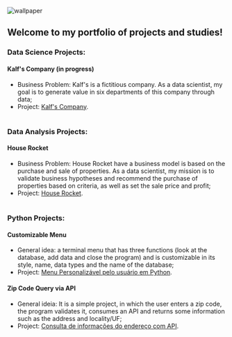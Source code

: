 ![wallpaper](https://user-images.githubusercontent.com/97196457/161408571-e3f96eab-f930-43a6-a332-d30edc195e4e.png)

## Welcome to my portfolio of projects and studies!

### Data Science Projects:

#### Kalf's Company (in progress)
- Business Problem: Kalf's is a fictitious company. As a data scientist, my goal is to generate value in six departments of this company through data;
- Project: [Kalf's Company](https://github.com/renankalfa/kalfs-company-datascience).

#

### Data Analysis Projects:

#### House Rocket
- Business Problem: House Rocket have a business model is based on the purchase and sale of properties. As a data scientist, my mission is to validate business hypotheses and recommend the purchase of properties based on criteria, as well as set the sale price and profit;
- Project: [House Rocket](https://github.com/renankalfa/data-analysis-house-rocket).

#

### Python Projects:

#### Customizable Menu
- General idea: a terminal menu that has three functions (look at the database, add data and close the program) and is customizable in its style, name, data types and the name of the database;
- Project: [Menu Personalizável pelo usuário em Python](https://github.com/renankalfa/customizable-menu-python).

#### Zip Code Query via API
- General ideia: It is a simple project, in which the user enters a zip code, the program validates it, consumes an API and returns some information such as the address and locality/UF;
- Project: [Consulta de informações do endereço com API](https://github.com/renankalfa/consulta-cep-api-python).
